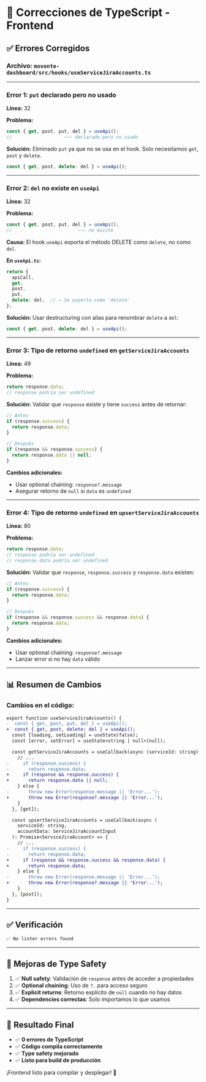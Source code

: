 # 🔧 Correcciones de TypeScript - Frontend

## ✅ **Errores Corregidos**

### **Archivo:** `movonte-dashboard/src/hooks/useServiceJiraAccounts.ts`

---

### **Error 1: `put` declarado pero no usado**

**Línea:** 32

**Problema:**
```typescript
const { get, post, put, del } = useApi();
//                   ~~~ declarado pero no usado
```

**Solución:**
Eliminado `put` ya que no se usa en el hook. Solo necesitamos `get`, `post` y `delete`.

```typescript
const { get, post, delete: del } = useApi();
```

---

### **Error 2: `del` no existe en `useApi`**

**Línea:** 32

**Problema:**
```typescript
const { get, post, put, del } = useApi();
//                        ~~~ no existe
```

**Causa:**
El hook `useApi` exporta el método DELETE como `delete`, no como `del`.

**En `useApi.ts`:**
```typescript
return {
  apiCall,
  get,
  post,
  put,
  delete: del,  // ← Se exporta como 'delete'
};
```

**Solución:**
Usar destructuring con alias para renombrar `delete` a `del`:

```typescript
const { get, post, delete: del } = useApi();
```

---

### **Error 3: Tipo de retorno `undefined` en `getServiceJiraAccounts`**

**Línea:** 49

**Problema:**
```typescript
return response.data;
// response podría ser undefined
```

**Solución:**
Validar que `response` existe y tiene `success` antes de retornar:

```typescript
// Antes
if (response.success) {
  return response.data;
}

// Después
if (response && response.success) {
  return response.data || null;
}
```

**Cambios adicionales:**
- Usar optional chaining: `response?.message`
- Asegurar retorno de `null` si `data` es `undefined`

---

### **Error 4: Tipo de retorno `undefined` en `upsertServiceJiraAccounts`**

**Línea:** 80

**Problema:**
```typescript
return response.data;
// response podría ser undefined
// response.data podría ser undefined
```

**Solución:**
Validar que `response`, `response.success` y `response.data` existen:

```typescript
// Antes
if (response.success) {
  return response.data;
}

// Después
if (response && response.success && response.data) {
  return response.data;
}
```

**Cambios adicionales:**
- Usar optional chaining: `response?.message`
- Lanzar error si no hay `data` válido

---

## 📊 **Resumen de Cambios**

### **Cambios en el código:**

```diff
export function useServiceJiraAccounts() {
-  const { get, post, put, del } = useApi();
+  const { get, post, delete: del } = useApi();
  const [loading, setLoading] = useState(false);
  const [error, setError] = useState<string | null>(null);

  const getServiceJiraAccounts = useCallback(async (serviceId: string): Promise<ServiceJiraAccount | null> => {
    // ...
-     if (response.success) {
-       return response.data;
+     if (response && response.success) {
+       return response.data || null;
    } else {
-       throw new Error(response.message || 'Error...');
+       throw new Error(response?.message || 'Error...');
    }
  }, [get]);

  const upsertServiceJiraAccounts = useCallback(async (
    serviceId: string,
    accountData: ServiceJiraAccountInput
  ): Promise<ServiceJiraAccount> => {
    // ...
-     if (response.success) {
-       return response.data;
+     if (response && response.success && response.data) {
+       return response.data;
    } else {
-       throw new Error(response.message || 'Error...');
+       throw new Error(response?.message || 'Error...');
    }
  }, [post]);
}
```

---

## ✅ **Verificación**

```bash
✅ No linter errors found
```

---

## 🎯 **Mejoras de Type Safety**

1. ✅ **Null safety**: Validación de `response` antes de acceder a propiedades
2. ✅ **Optional chaining**: Uso de `?.` para acceso seguro
3. ✅ **Explicit returns**: Retorno explícito de `null` cuando no hay datos
4. ✅ **Dependencies correctas**: Solo importamos lo que usamos

---

## 🚀 **Resultado Final**

- ✅ **0 errores de TypeScript**
- ✅ **Código compila correctamente**
- ✅ **Type safety mejorado**
- ✅ **Listo para build de producción**

¡Frontend listo para compilar y desplegar! 🎉

